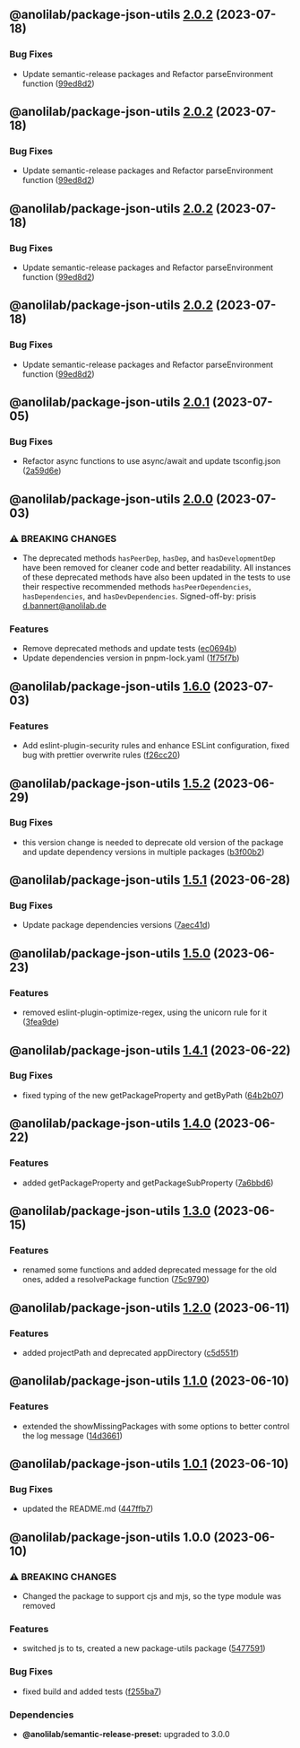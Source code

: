 ## @anolilab/package-json-utils [2.0.2](https://github.com/anolilab/javascript-style-guide/compare/@anolilab/package-json-utils@2.0.1...@anolilab/package-json-utils@2.0.2) (2023-07-18)


### Bug Fixes

* Update semantic-release packages and Refactor parseEnvironment function ([99ed8d2](https://github.com/anolilab/javascript-style-guide/commit/99ed8d2d7caa1678dd600ecfefe549200a1c3755))

## @anolilab/package-json-utils [2.0.2](https://github.com/anolilab/javascript-style-guide/compare/@anolilab/package-json-utils@2.0.1...@anolilab/package-json-utils@2.0.2) (2023-07-18)


### Bug Fixes

* Update semantic-release packages and Refactor parseEnvironment function ([99ed8d2](https://github.com/anolilab/javascript-style-guide/commit/99ed8d2d7caa1678dd600ecfefe549200a1c3755))

## @anolilab/package-json-utils [2.0.2](https://github.com/anolilab/javascript-style-guide/compare/@anolilab/package-json-utils@2.0.1...@anolilab/package-json-utils@2.0.2) (2023-07-18)


### Bug Fixes

* Update semantic-release packages and Refactor parseEnvironment function ([99ed8d2](https://github.com/anolilab/javascript-style-guide/commit/99ed8d2d7caa1678dd600ecfefe549200a1c3755))

## @anolilab/package-json-utils [2.0.2](https://github.com/anolilab/javascript-style-guide/compare/@anolilab/package-json-utils@2.0.1...@anolilab/package-json-utils@2.0.2) (2023-07-18)


### Bug Fixes

* Update semantic-release packages and Refactor parseEnvironment function ([99ed8d2](https://github.com/anolilab/javascript-style-guide/commit/99ed8d2d7caa1678dd600ecfefe549200a1c3755))

## @anolilab/package-json-utils [2.0.1](https://github.com/anolilab/javascript-style-guide/compare/@anolilab/package-json-utils@2.0.0...@anolilab/package-json-utils@2.0.1) (2023-07-05)


### Bug Fixes

* Refactor async functions to use async/await and update tsconfig.json ([2a59d6e](https://github.com/anolilab/javascript-style-guide/commit/2a59d6e0d06a5a37c92b222961acbe9f17578f26))

## @anolilab/package-json-utils [2.0.0](https://github.com/anolilab/javascript-style-guide/compare/@anolilab/package-json-utils@1.6.0...@anolilab/package-json-utils@2.0.0) (2023-07-03)


### ⚠ BREAKING CHANGES

* The deprecated methods `hasPeerDep`, `hasDep`, and `hasDevelopmentDep` have been removed for cleaner code and better readability. All instances of these deprecated methods have also been updated in the tests to use their respective recommended methods `hasPeerDependencies`, `hasDependencies`, and `hasDevDependencies`.
Signed-off-by: prisis <d.bannert@anolilab.de>

### Features

* Remove deprecated methods and update tests ([ec0694b](https://github.com/anolilab/javascript-style-guide/commit/ec0694bbabc04dd06bf79421b3ec22ac1f2a2664))
* Update dependencies version in pnpm-lock.yaml ([1f75f7b](https://github.com/anolilab/javascript-style-guide/commit/1f75f7bec8190da5ae6f2ba7e6ac249d802fabb4))

## @anolilab/package-json-utils [1.6.0](https://github.com/anolilab/javascript-style-guide/compare/@anolilab/package-json-utils@1.5.2...@anolilab/package-json-utils@1.6.0) (2023-07-03)


### Features

* Add eslint-plugin-security rules and enhance ESLint configuration, fixed bug with prettier overwrite rules ([f26cc20](https://github.com/anolilab/javascript-style-guide/commit/f26cc20789aa1305ff3ed9331bda90252713c622))

## @anolilab/package-json-utils [1.5.2](https://github.com/anolilab/javascript-style-guide/compare/@anolilab/package-json-utils@1.5.1...@anolilab/package-json-utils@1.5.2) (2023-06-29)


### Bug Fixes

* this version change is needed to deprecate old version of the package and update dependency versions in multiple packages ([b3f00b2](https://github.com/anolilab/javascript-style-guide/commit/b3f00b2487b8b5f9f61b1f711c0d0a7c7df86f75))

## @anolilab/package-json-utils [1.5.1](https://github.com/anolilab/javascript-style-guide/compare/@anolilab/package-json-utils@1.5.0...@anolilab/package-json-utils@1.5.1) (2023-06-28)


### Bug Fixes

* Update package dependencies versions ([7aec41d](https://github.com/anolilab/javascript-style-guide/commit/7aec41d753081b2cca2f1bb1f7daf1615c6568cb))

## @anolilab/package-json-utils [1.5.0](https://github.com/anolilab/javascript-style-guide/compare/@anolilab/package-json-utils@1.4.1...@anolilab/package-json-utils@1.5.0) (2023-06-23)


### Features

* removed eslint-plugin-optimize-regex, using the unicorn rule for it ([3fea9de](https://github.com/anolilab/javascript-style-guide/commit/3fea9de9fc88713d40dffa66daa8b835210ae3ba))

## @anolilab/package-json-utils [1.4.1](https://github.com/anolilab/javascript-style-guide/compare/@anolilab/package-json-utils@1.4.0...@anolilab/package-json-utils@1.4.1) (2023-06-22)


### Bug Fixes

* fixed typing of the new getPackageProperty and getByPath ([64b2b07](https://github.com/anolilab/javascript-style-guide/commit/64b2b07a59c7458c5e674e670e68963e468f2dde))

## @anolilab/package-json-utils [1.4.0](https://github.com/anolilab/javascript-style-guide/compare/@anolilab/package-json-utils@1.3.0...@anolilab/package-json-utils@1.4.0) (2023-06-22)


### Features

* added getPackageProperty and getPackageSubProperty ([7a6bbd6](https://github.com/anolilab/javascript-style-guide/commit/7a6bbd631a8de7d395a37bd30d06c9b1a29cb895))

## @anolilab/package-json-utils [1.3.0](https://github.com/anolilab/javascript-style-guide/compare/@anolilab/package-json-utils@1.2.0...@anolilab/package-json-utils@1.3.0) (2023-06-15)


### Features

* renamed some functions and added deprecated message for the old ones, added a resolvePackage function ([75c9790](https://github.com/anolilab/javascript-style-guide/commit/75c9790acd510ad921492727a5a27b3f5f3256e2))

## @anolilab/package-json-utils [1.2.0](https://github.com/anolilab/javascript-style-guide/compare/@anolilab/package-json-utils@1.1.0...@anolilab/package-json-utils@1.2.0) (2023-06-11)


### Features

* added projectPath and deprecated appDirectory ([c5d551f](https://github.com/anolilab/javascript-style-guide/commit/c5d551f8635434cc5a429fa71b3a8102489d5bd2))

## @anolilab/package-json-utils [1.1.0](https://github.com/anolilab/javascript-style-guide/compare/@anolilab/package-json-utils@1.0.1...@anolilab/package-json-utils@1.1.0) (2023-06-10)


### Features

* extended the showMissingPackages with some options to better control the log message ([14d3661](https://github.com/anolilab/javascript-style-guide/commit/14d3661e587246c96f352baf7a5ce1190444ebb8))

## @anolilab/package-json-utils [1.0.1](https://github.com/anolilab/javascript-style-guide/compare/@anolilab/package-json-utils@1.0.0...@anolilab/package-json-utils@1.0.1) (2023-06-10)


### Bug Fixes

* updated the README.md ([447ffb7](https://github.com/anolilab/javascript-style-guide/commit/447ffb73e5852588102e5868ef4e5f76c94aa8f3))

## @anolilab/package-json-utils 1.0.0 (2023-06-10)


### ⚠ BREAKING CHANGES

* Changed the package to support cjs and mjs, so the type module was removed

### Features

* switched js to ts, created a new package-utils package ([5477591](https://github.com/anolilab/javascript-style-guide/commit/5477591aa46d878b8535ff8503384e27ca537a7f))


### Bug Fixes

* fixed build and added tests ([f255ba7](https://github.com/anolilab/javascript-style-guide/commit/f255ba7fc3860e34432fc2dd6f1f8ab0d24bb399))



### Dependencies

* **@anolilab/semantic-release-preset:** upgraded to 3.0.0

